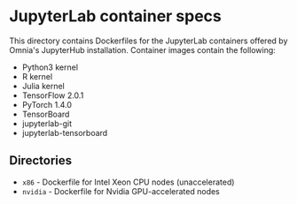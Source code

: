 # JupyterLab container specs
This directory contains Dockerfiles for the JupyterLab containers offered by Omnia's JupyterHub installation. Container images contain the following:
* Python3 kernel
* R kernel
* Julia kernel
* TensorFlow 2.0.1
* PyTorch 1.4.0
* TensorBoard
* jupyterlab-git
* jupyterlab-tensorboard

## Directories
* `x86` - Dockerfile for Intel Xeon CPU nodes (unaccelerated)
* `nvidia` - Dockerfile for Nvidia GPU-accelerated nodes
